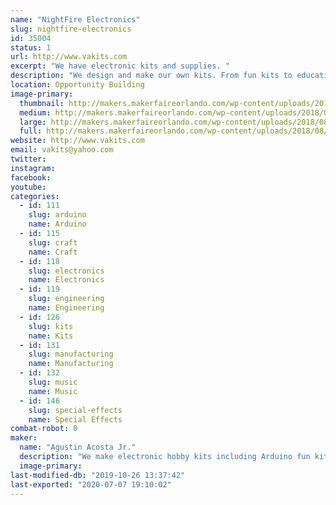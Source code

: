 ```yaml
---
name: "NightFire Electronics"
slug: nightfire-electronics
id: 35004
status: 1
url: http://www.vakits.com
excerpt: "We have electronic kits and supplies. "
description: "We design and make our own kits. From fun kits to educational kits to industrial kits. We are a family business located in Ocala, FL."
location: Opportunity Building
image-primary:
  thumbnail: http://makers.makerfaireorlando.com/wp-content/uploads/2018/08/IMG_E5725-150x150.jpg
  medium: http://makers.makerfaireorlando.com/wp-content/uploads/2018/08/IMG_E5725-300x161.jpg
  large: http://makers.makerfaireorlando.com/wp-content/uploads/2018/08/IMG_E5725-1024x548.jpg
  full: http://makers.makerfaireorlando.com/wp-content/uploads/2018/08/IMG_E5725.jpg
website: http://www.vakits.com
email: vakits@yahoo.com
twitter: 
instagram: 
facebook: 
youtube: 
categories:
  - id: 111
    slug: arduino
    name: Arduino
  - id: 115
    slug: craft
    name: Craft
  - id: 118
    slug: electronics
    name: Electronics
  - id: 119
    slug: engineering
    name: Engineering
  - id: 126
    slug: kits
    name: Kits
  - id: 131
    slug: manufacturing
    name: Manufacturing
  - id: 132
    slug: music
    name: Music
  - id: 146
    slug: special-effects
    name: Special Effects
combat-robot: 0
maker:
  name: "Agustin Acosta Jr."
  description: "We make electronic hobby kits including Arduino fun kits."
  image-primary: 
last-modified-db: "2019-10-26 13:37:42"
last-exported: "2020-07-07 19:10:02"
---
```

